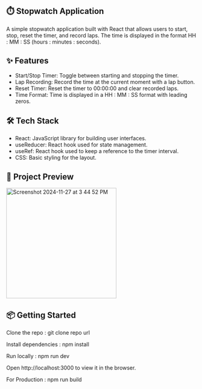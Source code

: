 ## ⏱️ Stopwatch Application 

A simple stopwatch application built with React that allows users to start, stop, reset the timer, and record laps. The time is displayed in the format HH : MM : SS (hours : minutes : seconds).

## ✨ Features

- Start/Stop Timer: Toggle between starting and stopping the timer.
- Lap Recording: Record the time at the current moment with a lap button.
- Reset Timer: Reset the timer to 00:00:00 and clear recorded laps.
- Time Format: Time is displayed in a HH : MM : SS format with leading zeros.

## 🛠 Tech Stack

- React: JavaScript library for building user interfaces.
- useReducer: React hook used for state management.
- useRef: React hook used to keep a reference to the timer interval.
- CSS: Basic styling for the layout.

## 📸 Project Preview

<img width="292" alt="Screenshot 2024-11-27 at 3 44 52 PM" src="https://github.com/user-attachments/assets/0913c912-8211-4fc9-8568-0d14e454c385">

## 📦 Getting Started

Clone the repo : 
git clone repo url

Install dependencies : 
npm install

Run locally : 
npm run dev

Open http://localhost:3000 to view it in the browser.

For Production : 
npm run build
